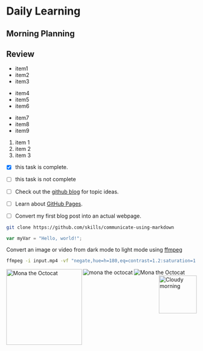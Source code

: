# Daily Learning
## Morning Planning

## Review
- item1
- item2
- item3
* item4
* item5
* item6
+ item7
+ item8
+ item9
1. item 1
2. item 2
3. item 3

- [X] this task is complete.
- [ ] this task is not complete

- [ ] Check out the [github blog](https://github.blog/) for topic ideas.
- [ ] Learn about [GitHub Pages](https://skills.github.com/#first-day-on-github).
- [ ] Convert my first blog post into an actual webpage.

```bash
git clone https://github.com/skills/communicate-using-markdown
```

```js
var myVar = "Hello, world!";
```
Convert an image or video from dark mode to light mode using [ffmpeg](https://www.ffmpeg.org)

```bash
ffmpeg -i input.mp4 -vf "negate,hue=h=180,eq=contrast=1.2:saturation=1.1" output.mp4
```

![mona the octocat](myrepo/original.png)
![Mona the Octocat](https://octodex.github.com/images/original.png)
<img alt="Mona the Octocat" src="https://octodex.github.com/images/original.png"
width="200" align="left">
<img alt="Cloudy morning" src="https://octodex.github.com/images/cloud.jpg" width="100" align="right">
